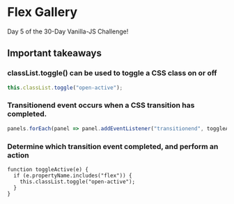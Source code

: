 # Flex Gallery
Day 5 of the 30-Day Vanilla-JS Challenge!

## Important takeaways
### classList.toggle() can be used to toggle a CSS class on or off
```javascript
this.classList.toggle("open-active");
```
### Transitionend event occurs when a CSS transition has completed. 
```javascript
panels.forEach(panel => panel.addEventListener("transitionend", toggleActive));
```
### Determine which transition event completed, and perform an action
```javacript
function toggleActive(e) {
  if (e.propertyName.includes("flex")) {
    this.classList.toggle("open-active");
  }
}
```
